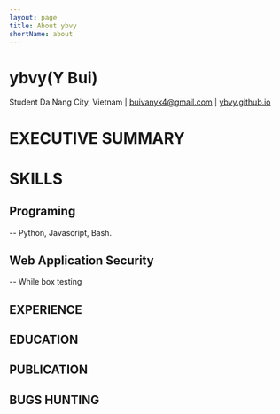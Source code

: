 ```yaml
---
layout: page
title: About ybvy
shortName: about
---
```


# ybvy(Y Bui)
Student
Da Nang City, Vietnam | buivanyk4@gmail.com | [ybvy.github.io](https://ybvy.github.io)

# EXECUTIVE SUMMARY

# SKILLS
## Programing
-- Python, Javascript, Bash.
## Web Application Security
-- While box testing
## EXPERIENCE

## EDUCATION

## PUBLICATION

## BUGS HUNTING